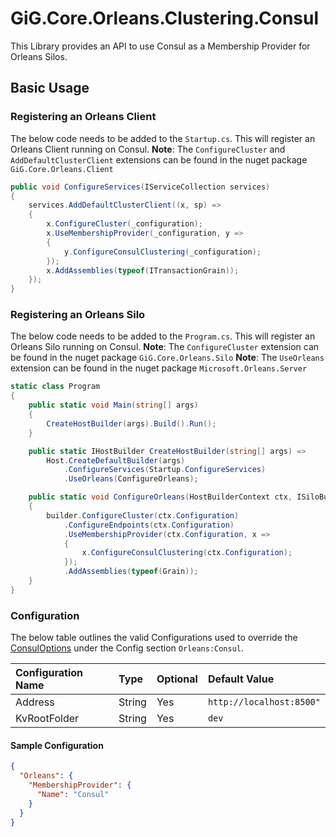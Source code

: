 # GiG.Core.Orleans.Clustering.Consul

This Library provides an API to use Consul as a Membership Provider for Orleans Silos.

## Basic Usage

### Registering an Orleans Client

The below code needs to be added to the `Startup.cs`. This will register an Orleans Client running on Consul.
**Note**: The `ConfigureCluster` and `AddDefaultClusterClient` extensions can be found in the nuget package ```GiG.Core.Orleans.Client```

```csharp
public void ConfigureServices(IServiceCollection services)
{
    services.AddDefaultClusterClient((x, sp) =>
    {              
        x.ConfigureCluster(_configuration);
        x.UseMembershipProvider(_configuration, y =>
        {
            y.ConfigureConsulClustering(_configuration);
        });
        x.AddAssemblies(typeof(ITransactionGrain));
    });
}
```

### Registering an Orleans Silo

The below code needs to be added to the `Program.cs`. This will register an Orleans Silo running on Consul.
**Note**: The `ConfigureCluster` extension can be found in the nuget package ```GiG.Core.Orleans.Silo```
**Note**: The `UseOrleans` extension can be found in the nuget package ```Microsoft.Orleans.Server```

```csharp
static class Program
{
    public static void Main(string[] args)
    {
        CreateHostBuilder(args).Build().Run();
    }

    public static IHostBuilder CreateHostBuilder(string[] args) =>
        Host.CreateDefaultBuilder(args)                                
            .ConfigureServices(Startup.ConfigureServices)
            .UseOrleans(ConfigureOrleans);

    public static void ConfigureOrleans(HostBuilderContext ctx, ISiloBuilder builder)
    {
        builder.ConfigureCluster(ctx.Configuration)
            .ConfigureEndpoints(ctx.Configuration)
            .UseMembershipProvider(ctx.Configuration, x =>
            {
                x.ConfigureConsulClustering(ctx.Configuration);
            });
            .AddAssemblies(typeof(Grain));
    }
}    
```

### Configuration

The below table outlines the valid Configurations used to override the [ConsulOptions](../src/GiG.Core.Orleans.Clustering.Consul/Abstractions/ConsulOptions.cs) under the Config section `Orleans:Consul`.

| Configuration Name | Type   | Optional | Default Value            |
|:-------------------|:-------|:---------|:-------------------------|
| Address            | String | Yes      | `http://localhost:8500"` |
| KvRootFolder       | String | Yes      | `dev`                    |

#### Sample Configuration

```json
{
  "Orleans": {
    "MembershipProvider": {
      "Name": "Consul"
    }
  }
}
```
